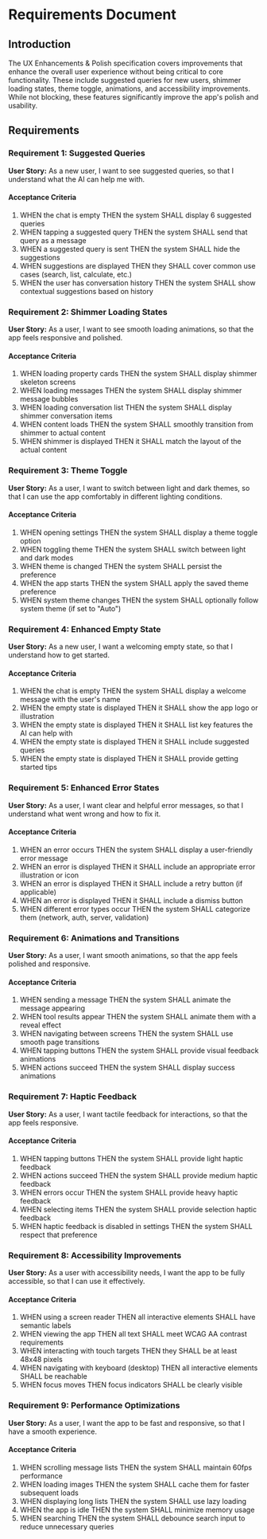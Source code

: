 # Requirements Document

## Introduction

The UX Enhancements & Polish specification covers improvements that enhance the overall user experience without being critical to core functionality. These include suggested queries for new users, shimmer loading states, theme toggle, animations, and accessibility improvements. While not blocking, these features significantly improve the app's polish and usability.

## Requirements

### Requirement 1: Suggested Queries

**User Story:** As a new user, I want to see suggested queries, so that I understand what the AI can help me with.

#### Acceptance Criteria

1. WHEN the chat is empty THEN the system SHALL display 6 suggested queries
2. WHEN tapping a suggested query THEN the system SHALL send that query as a message
3. WHEN a suggested query is sent THEN the system SHALL hide the suggestions
4. WHEN suggestions are displayed THEN they SHALL cover common use cases (search, list, calculate, etc.)
5. WHEN the user has conversation history THEN the system SHALL show contextual suggestions based on history

### Requirement 2: Shimmer Loading States

**User Story:** As a user, I want to see smooth loading animations, so that the app feels responsive and polished.

#### Acceptance Criteria

1. WHEN loading property cards THEN the system SHALL display shimmer skeleton screens
2. WHEN loading messages THEN the system SHALL display shimmer message bubbles
3. WHEN loading conversation list THEN the system SHALL display shimmer conversation items
4. WHEN content loads THEN the system SHALL smoothly transition from shimmer to actual content
5. WHEN shimmer is displayed THEN it SHALL match the layout of the actual content

### Requirement 3: Theme Toggle

**User Story:** As a user, I want to switch between light and dark themes, so that I can use the app comfortably in different lighting conditions.

#### Acceptance Criteria

1. WHEN opening settings THEN the system SHALL display a theme toggle option
2. WHEN toggling theme THEN the system SHALL switch between light and dark modes
3. WHEN theme is changed THEN the system SHALL persist the preference
4. WHEN the app starts THEN the system SHALL apply the saved theme preference
5. WHEN system theme changes THEN the system SHALL optionally follow system theme (if set to "Auto")

### Requirement 4: Enhanced Empty State

**User Story:** As a new user, I want a welcoming empty state, so that I understand how to get started.

#### Acceptance Criteria

1. WHEN the chat is empty THEN the system SHALL display a welcome message with the user's name
2. WHEN the empty state is displayed THEN it SHALL show the app logo or illustration
3. WHEN the empty state is displayed THEN it SHALL list key features the AI can help with
4. WHEN the empty state is displayed THEN it SHALL include suggested queries
5. WHEN the empty state is displayed THEN it SHALL provide getting started tips

### Requirement 5: Enhanced Error States

**User Story:** As a user, I want clear and helpful error messages, so that I understand what went wrong and how to fix it.

#### Acceptance Criteria

1. WHEN an error occurs THEN the system SHALL display a user-friendly error message
2. WHEN an error is displayed THEN it SHALL include an appropriate error illustration or icon
3. WHEN an error is displayed THEN it SHALL include a retry button (if applicable)
4. WHEN an error is displayed THEN it SHALL include a dismiss button
5. WHEN different error types occur THEN the system SHALL categorize them (network, auth, server, validation)

### Requirement 6: Animations and Transitions

**User Story:** As a user, I want smooth animations, so that the app feels polished and responsive.

#### Acceptance Criteria

1. WHEN sending a message THEN the system SHALL animate the message appearing
2. WHEN tool results appear THEN the system SHALL animate them with a reveal effect
3. WHEN navigating between screens THEN the system SHALL use smooth page transitions
4. WHEN tapping buttons THEN the system SHALL provide visual feedback animations
5. WHEN actions succeed THEN the system SHALL display success animations

### Requirement 7: Haptic Feedback

**User Story:** As a user, I want tactile feedback for interactions, so that the app feels responsive.

#### Acceptance Criteria

1. WHEN tapping buttons THEN the system SHALL provide light haptic feedback
2. WHEN actions succeed THEN the system SHALL provide medium haptic feedback
3. WHEN errors occur THEN the system SHALL provide heavy haptic feedback
4. WHEN selecting items THEN the system SHALL provide selection haptic feedback
5. WHEN haptic feedback is disabled in settings THEN the system SHALL respect that preference

### Requirement 8: Accessibility Improvements

**User Story:** As a user with accessibility needs, I want the app to be fully accessible, so that I can use it effectively.

#### Acceptance Criteria

1. WHEN using a screen reader THEN all interactive elements SHALL have semantic labels
2. WHEN viewing the app THEN all text SHALL meet WCAG AA contrast requirements
3. WHEN interacting with touch targets THEN they SHALL be at least 48x48 pixels
4. WHEN navigating with keyboard (desktop) THEN all interactive elements SHALL be reachable
5. WHEN focus moves THEN focus indicators SHALL be clearly visible

### Requirement 9: Performance Optimizations

**User Story:** As a user, I want the app to be fast and responsive, so that I have a smooth experience.

#### Acceptance Criteria

1. WHEN scrolling message lists THEN the system SHALL maintain 60fps performance
2. WHEN loading images THEN the system SHALL cache them for faster subsequent loads
3. WHEN displaying long lists THEN the system SHALL use lazy loading
4. WHEN the app is idle THEN the system SHALL minimize memory usage
5. WHEN searching THEN the system SHALL debounce search input to reduce unnecessary queries
